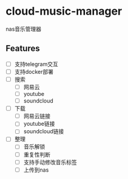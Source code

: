 # cloud-music-manager
nas音乐管理器

## Features

- [ ] 支持telegram交互
- [ ] 支持docker部署
- [ ] 搜索
  - [ ] 网易云
  - [ ] youtube
  - [ ] soundcloud
- [ ] 下载
  - [ ] 网易云链接
  - [ ] youtube链接
  - [ ] soundcloud链接
- [ ] 整理
    - [ ] 音乐解锁
    - [ ] 重复性判断
    - [ ] 支持手动修改音乐标签
    - [ ] 上传到nas